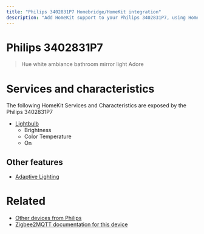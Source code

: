 ```yaml
---
title: "Philips 3402831P7 Homebridge/HomeKit integration"
description: "Add HomeKit support to your Philips 3402831P7, using Homebridge, Zigbee2MQTT and homebridge-z2m."
---
```

<!---
This file has been GENERATED using src/docgen/docgen.ts
DO NOT EDIT THIS FILE MANUALLY!
-->
# Philips 3402831P7
> Hue white ambiance bathroom mirror light Adore


# Services and characteristics
The following HomeKit Services and Characteristics are exposed by
the Philips 3402831P7

* [Lightbulb](../../light.md)
  * Brightness
  * Color Temperature
  * On


## Other features
* [Adaptive Lighting](../../light.md)


# Related
* [Other devices from Philips](../index.md#philips)
* [Zigbee2MQTT documentation for this device](https://www.zigbee2mqtt.io/devices/3402831P7.html)